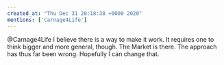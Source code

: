 ```yaml
---
created_at: "Thu Dec 31 20:18:38 +0000 2020"
mentions: ['Carnage4Life']
---
```


@Carnage4Life I believe there is a way to make it work. It requires one to think bigger and more general, though. The Market is there. The approach has thus far been wrong. Hopefully I can change that.